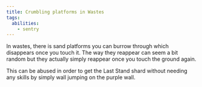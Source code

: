 ```yaml
---
title: Crumbling platforms in Wastes
tags:
  abilities:
    - sentry
---
```


In wastes, there is sand platforms you can burrow through which disappears once you touch it. The way they reappear can seem a bit random but they actually simply reappear once you touch the ground again.

This can be abused in order to get the Last Stand shard without needing any skills by simply wall jumping on the purple wall.

<youtube-video id="FxLbmCNu4e0"></youtube-video>
